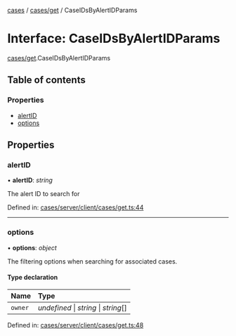 [cases](../server_client_api.md) / [cases/get](../modules/cases_get.md) / CaseIDsByAlertIDParams

# Interface: CaseIDsByAlertIDParams

[cases/get](../modules/cases_get.md).CaseIDsByAlertIDParams

## Table of contents

### Properties

- [alertID](cases_get.caseidsbyalertidparams.md#alertid)
- [options](cases_get.caseidsbyalertidparams.md#options)

## Properties

### alertID

• **alertID**: *string*

The alert ID to search for

Defined in: [cases/server/client/cases/get.ts:44](https://github.com/jonathan-buttner/kibana/blob/7a61a8b912c/x-pack/plugins/cases/server/client/cases/get.ts#L44)

___

### options

• **options**: *object*

The filtering options when searching for associated cases.

#### Type declaration

| Name | Type |
| :------ | :------ |
| `owner` | *undefined* \| *string* \| *string*[] |

Defined in: [cases/server/client/cases/get.ts:48](https://github.com/jonathan-buttner/kibana/blob/7a61a8b912c/x-pack/plugins/cases/server/client/cases/get.ts#L48)
